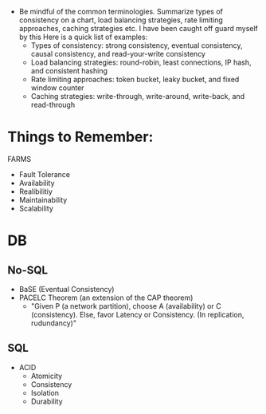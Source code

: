- Be mindful of the common terminologies. Summarize types of consistency on a chart, load balancing strategies, rate limiting approaches, caching strategies etc. I have been caught off guard myself by this
Here is a quick list of examples:
    - Types of consistency: strong consistency, eventual consistency, causal consistency, and read-your-write consistency
    - Load balancing strategies: round-robin, least connections, IP hash, and consistent hashing
    - Rate limiting approaches: token bucket, leaky bucket, and fixed window counter
    - Caching strategies: write-through, write-around, write-back, and read-through

# Things to Remember:
FARMS
 - Fault Tolerance
 - Availability
 - Realibilitiy
 - Maintainability
 - Scalability
# DB
## No-SQL
- BaSE (Eventual Consistency)
- PACELC Theorem (an extension of the CAP theorem)
  - "Given P (a network partition), choose A (availability) or C (consistency). Else, favor Latency or Consistency. (In replication, rudundancy)"
## SQL
- ACID
  - Atomicity
  - Consistency
  - Isolation
  - Durability
